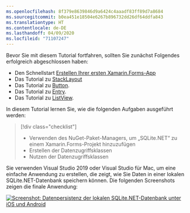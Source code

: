 ```yaml
---
ms.openlocfilehash: 8f379e8639846d9a6424c4aaadf83ff89d7a8684
ms.sourcegitcommit: b0ea451e18504e6267b896732dd26df64ddfa843
ms.translationtype: HT
ms.contentlocale: de-DE
ms.lasthandoff: 04/09/2020
ms.locfileid: "71107247"
---
```

Bevor Sie mit diesem Tutorial fortfahren, sollten Sie zunächst Folgendes erfolgreich abgeschlossen haben:

- Den Schnellstart [Erstellen Ihrer ersten Xamarin.Forms-App](~/get-started/first-app/index.md)
- Das Tutorial zu [StackLayout](~/get-started/tutorials/stacklayout/index.yml)
- Das Tutorial zu [Button](~/get-started/tutorials/button/index.yml).
- Das Tutorial zu [Entry](~/get-started/tutorials/entry/index.yml).
- Das Tutorial zu [ListView](~/get-started/tutorials/listview/index.yml).

In diesem Tutorial lernen Sie, wie die folgenden Aufgaben ausgeführt werden:

> [!div class="checklist"]
>
> - Verwenden des NuGet-Paket-Managers, um „SQLite.NET“ zu einem Xamarin.Forms-Projekt hinzuzufügen
> - Erstellen der Datenzugriffsklassen
> - Nutzen der Datenzugriffsklassen

Sie verwenden Visual Studio 2019 oder Visual Studio für Mac, um eine einfache Anwendung zu erstellen, die zeigt, wie Sie Daten in einer lokalen SQLite.NET-Datenbank speichern können. Die folgenden Screenshots zeigen die finale Anwendung:

[![Screenshot: Datenpersistenz der lokalen SQLite.NET-Datenbank unter iOS und Android](../images/consume-data-access-classes-reduced.png "Datenpersistenz der lokalen Datenbank")](../images/consume-data-access-classes-large.png#lightbox "Datenpersistenz der lokalen Datenbank")
